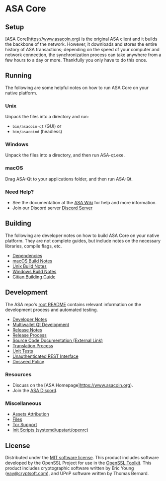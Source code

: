 ASA Core
=============

Setup
---------------------
[ASA Core]https://www.asacoin.org) is the original ASA client and it builds the backbone of the network. However, it downloads and stores the entire history of ASA transactions; depending on the speed of your computer and network connection, the synchronization process can take anywhere from a few hours to a day or more. Thankfully you only have to do this once.

Running
---------------------
The following are some helpful notes on how to run ASA Core on your native platform.

### Unix

Unpack the files into a directory and run:

- `bin/asacoin-qt` (GUI) or
- `bin/asacoind` (headless)

### Windows

Unpack the files into a directory, and then run ASA-qt.exe.

### macOS

Drag ASA-Qt to your applications folder, and then run ASA-Qt.

### Need Help?

* See the documentation at the [ASA Wiki](https://github.com/asacoin910/asacoin.git)
for help and more information.
* Join our Discord server [Discord Server](https://discord.gg/PENeFRWvEj)

Building
---------------------
The following are developer notes on how to build ASA Core on your native platform. They are not complete guides, but include notes on the necessary libraries, compile flags, etc.

- [Dependencies](dependencies.md)
- [macOS Build Notes](build-osx.md)
- [Unix Build Notes](build-unix.md)
- [Windows Build Notes](build-windows.md)
- [Gitian Building Guide](gitian-building.md)

Development
---------------------
The ASA repo's [root README](/README.md) contains relevant information on the development process and automated testing.

- [Developer Notes](developer-notes.md)
- [Multiwallet Qt Development](multiwallet-qt.md)
- [Release Notes](release-notes.md)
- [Release Process](release-process.md)
- [Source Code Documentation (External Link)](https://github.com/asacoin910/asacoin.git)
- [Translation Process](translation_process.md)
- [Unit Tests](unit-tests.md)
- [Unauthenticated REST Interface](REST-interface.md)
- [Dnsseed Policy](dnsseed-policy.md)

### Resources
* Discuss on the [ASA Homepage]https://www.asacoin.org).
* Join the [ASA Discord](https://discord.gg/PENeFRWvEj).

### Miscellaneous
- [Assets Attribution](assets-attribution.md)
- [Files](files.md)
- [Tor Support](tor.md)
- [Init Scripts (systemd/upstart/openrc)](init.md)

License
---------------------
Distributed under the [MIT software license](/COPYING).
This product includes software developed by the OpenSSL Project for use in the [OpenSSL Toolkit](https://www.openssl.org/). This product includes
cryptographic software written by Eric Young ([eay@cryptsoft.com](mailto:eay@cryptsoft.com)), and UPnP software written by Thomas Bernard.
